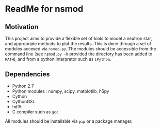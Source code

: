 # ReadMe for nsmod

Motivation
----------

This project aims to provide a flexible set of tools to model a neutron star, and appropriate methods to plot the results. This is done through a set of modules accesed via `nsmod.py`. The modules should be accessible from the command line (see `nsmod.py -h` provided the directory has been added to `PATH`), and from a python interpretor such as `IPython`. 

Dependencies 
------------

* Python 2.7 
* Python modules : numpy, scipy, matplotlib, h5py
* Cython 
* CythonGSL
* hdf5 
* C compiler such as `gcc`

All modules should be installable via `pip` or a package manager.





